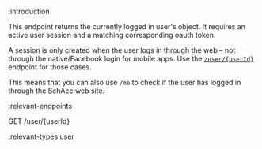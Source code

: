 :introduction

This endpoint returns the currently logged in user's object. It requires an
active user session and a matching corresponding oauth token.

A session is only created when the user logs in through the web – not through
the native/Facebook login for mobile apps. Use the
[`/user/{userId}`](/endpoints/GET/user/{userId}/) endpoint for those
cases.

This means that you can also use `/me` to check if the user has logged in
through the SchAcc web site.

:relevant-endpoints

GET /user/{userId}

:relevant-types user
